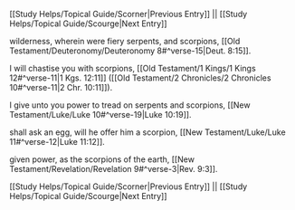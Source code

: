 [[Study Helps/Topical Guide/Scorner|Previous Entry]]  ||  [[Study Helps/Topical Guide/Scourge|Next Entry]]

 wilderness, wherein were fiery serpents, and scorpions, [[Old Testament/Deuteronomy/Deuteronomy 8#^verse-15|Deut. 8:15]].

 I will chastise you with scorpions, [[Old Testament/1 Kings/1 Kings 12#^verse-11|1 Kgs. 12:11]] ([[Old Testament/2 Chronicles/2 Chronicles 10#^verse-11|2 Chr. 10:11]]).

 I give unto you power to tread on serpents and scorpions, [[New Testament/Luke/Luke 10#^verse-19|Luke 10:19]].

 shall ask an egg, will he offer him a scorpion, [[New Testament/Luke/Luke 11#^verse-12|Luke 11:12]].

 given power, as the scorpions of the earth, [[New Testament/Revelation/Revelation 9#^verse-3|Rev. 9:3]].

[[Study Helps/Topical Guide/Scorner|Previous Entry]]  ||  [[Study Helps/Topical Guide/Scourge|Next Entry]]